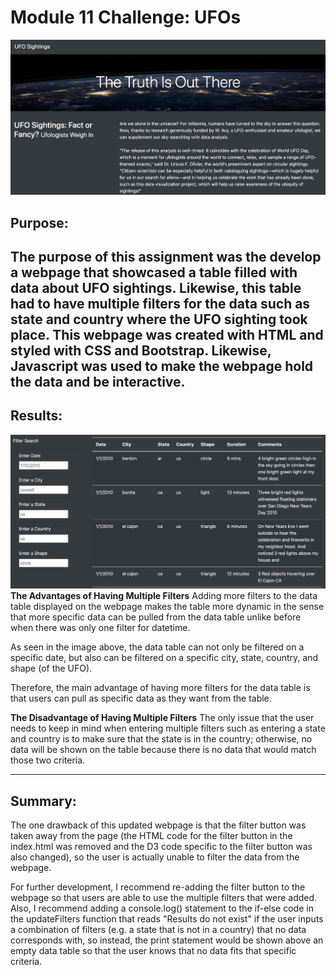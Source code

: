 # Module 11 Challenge: UFOs
![Webpage](https://github.com/mbroad1/Module-11-UFOs/blob/main/Analysis_Images/Webpage.png)
## Purpose:
The purpose of this assignment was the develop a webpage that showcased a table filled with data about UFO sightings. Likewise, this table had to have multiple filters for the data such as state and country where the UFO sighting took place. This webpage was created with HTML and styled with CSS and Bootstrap. Likewise, Javascript was used to make the webpage hold the data and be interactive.
---
## Results:
![Table](https://github.com/mbroad1/Module-11-UFOs/blob/main/Analysis_Images/Filtered_Table.png)
**The Advantages of Having Multiple Filters**
Adding more filters to the data table displayed on the webpage makes the table more dynamic in the sense that more specific data can be pulled from the data table unlike before when there was only one filter for datetime.

As seen in the image above, the data table can not only be filtered on a specific date, but also can be filtered on a specific city, state, country, and shape (of the UFO).

Therefore, the main advantage of having more filters for the data table is that users can pull as specific data as they want from the table.

**The Disadvantage of Having Multiple Filters**
The only issue that the user needs to keep in mind when entering multiple filters such as entering a state and country is to make sure that the state is in the country; otherwise, no data will be shown on the table because there is no data that would match those two criteria.

---
## Summary:
The one drawback of this updated webpage is that the filter button was taken away from the page (the HTML code for the filter button in the index.html was removed and the D3 code specific to the filter button was also changed), so the user is actually unable to filter the data from the webpage.

For further development, I recommend re-adding the filter button to the webpage so that users are able to use the multiple filters that were added. Also, I recommend adding a console.log() statement to the if-else code in the updateFilters function that reads "Results do not exist" if the user inputs a combination of filters (e.g. a state that is not in a country) that no data corresponds with, so instead, the print statement would be shown above an empty data table so that the user knows that no data fits that specific criteria.
